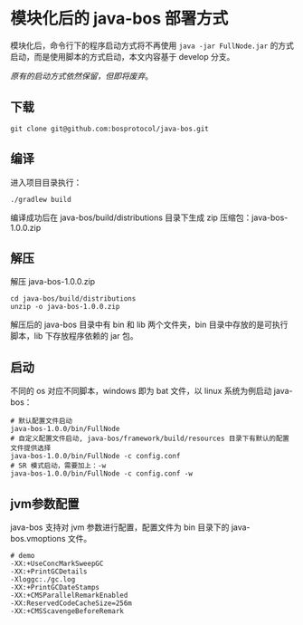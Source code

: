 # 模块化后的 java-bos 部署方式

模块化后，命令行下的程序启动方式将不再使用 `java -jar FullNode.jar` 的方式启动，而是使用脚本的方式启动，本文内容基于 develop 分支。

*原有的启动方式依然保留，但即将废弃*。

## 下载

```
git clone git@github.com:bosprotocol/java-bos.git
```

## 编译

进入项目目录执行：
```
./gradlew build
```
编译成功后在 java-bos/build/distributions 目录下生成 zip 压缩包：java-bos-1.0.0.zip

## 解压

解压 java-bos-1.0.0.zip
```
cd java-bos/build/distributions
unzip -o java-bos-1.0.0.zip
```
解压后的 java-bos 目录中有 bin 和 lib 两个文件夹，bin 目录中存放的是可执行脚本，lib 下存放程序依赖的 jar 包。

## 启动

不同的 os 对应不同脚本，windows 即为 bat 文件，以 linux 系统为例启动 java-bos：
```
# 默认配置文件启动
java-bos-1.0.0/bin/FullNode
# 自定义配置文件启动, java-bos/framework/build/resources 目录下有默认的配置文件提供选择
java-bos-1.0.0/bin/FullNode -c config.conf
# SR 模式启动，需要加上：-w
java-bos-1.0.0/bin/FullNode -c config.conf -w
```

## jvm参数配置

java-bos 支持对 jvm 参数进行配置，配置文件为 bin 目录下的 java-bos.vmoptions 文件。
```
# demo
-XX:+UseConcMarkSweepGC
-XX:+PrintGCDetails
-Xloggc:./gc.log
-XX:+PrintGCDateStamps
-XX:+CMSParallelRemarkEnabled
-XX:ReservedCodeCacheSize=256m
-XX:+CMSScavengeBeforeRemark
```